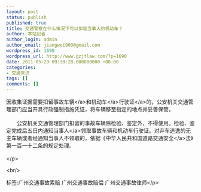 ```yaml
---
layout: post
status: publish
published: true
title: 交通警察在什么情况下可以扣留当事人的机动车？
author: 本站记者
author_login: admin
author_email: jiangwei909@gmail.com
wordpress_id: 1690
wordpress_url: http://www.gzjtlaw.com/?p=1690
date: 2011-05-29 09:30:28.000000000 +08:00
categories:
- 交通常识
tags: []
comments: []
---
```

<p>因收集证据需要扣留事故<a>车辆<&#47;a>和<a>机动车<&#47;a><a>行驶证<&#47;a>的，公安机关交通管理部门应当开具行政强制措施凭证，将车辆移至指定的地点并妥善保管。<br><br>　　公安机关交通管理部门扣留的事故车辆除检验、鉴定外，不得使用。检验、鉴定完成后五日内通知<a>当事人<&#47;a>领取事故车辆和机动车行驶证。对弃车逃逸的无主车辆或者经通知当事人不领取的，依据《中华人民共和国道路<a>交通安全<&#47;a>法》第一百一十二条的规定处理。<br><br><&#47;p><br&#47;><p>标签:广州交通事故索赔 广州交通事故赔偿 广州交通事故律师<&#47;p>
